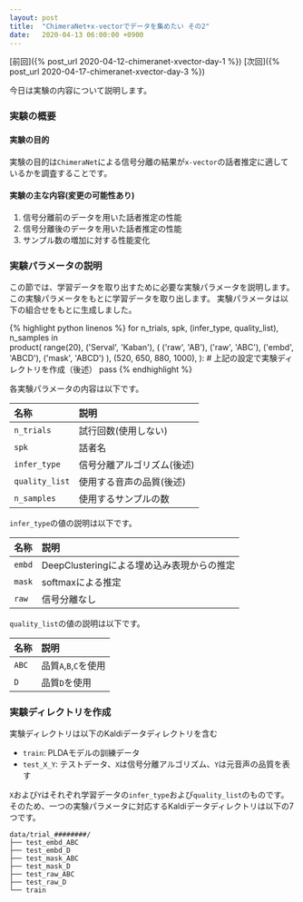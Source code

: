 ```yaml
---
layout: post
title:  "ChimeraNet+x-vectorでデータを集めたい その2"
date:   2020-04-13 06:00:00 +0900
---
```


[前回]({% post_url 2020-04-12-chimeranet-xvector-day-1 %})
[次回]({% post_url 2020-04-17-chimeranet-xvector-day-3 %})

今日は実験の内容について説明します。

### 実験の概要

#### 実験の目的
実験の目的は`ChimeraNet`による信号分離の結果が`x-vector`の話者推定に適しているかを調査することです。

#### 実験の主な内容(変更の可能性あり)

1. 信号分離前のデータを用いた話者推定の性能
2. 信号分離後のデータを用いた話者推定の性能
3. サンプル数の増加に対する性能変化

### 実験パラメータの説明

この節では、学習データを取り出すために必要な実験パラメータを説明します。
この実験パラメータをもとに学習データを取り出します。
実験パラメータは以下の組合せをもとに生成しました。

{% highlight python linenos %}
for n_trials, spk, (infer_type, quality_list), n_samples in\
product(
    range(20),
    ('Serval', 'Kaban'),
    (
        ('raw', 'AB'),
        ('raw', 'ABC'),
        ('embd', 'ABCD'),
        ('mask', 'ABCD')
    ),
    (520, 650, 880, 1000),
):
    # 上記の設定で実験ディレクトリを作成（後述）
    pass
{% endhighlight %}

各実験パラメータの内容は以下です。

| 名称           | 説明                 |
| :---           | :---                 |
| `n_trials`     | 試行回数(使用しない) |
| `spk`          | 話者名               |
| `infer_type`   | 信号分離アルゴリズム(後述) |
| `quality_list` | 使用する音声の品質(後述) |
| `n_samples`    | 使用するサンプルの数 |

`infer_type`の値の説明は以下です。

| 名称     | 説明                                       |
| :----  | :----                                      |
| `embd` | DeepClusteringによる埋め込み表現からの推定 |
| `mask` | softmaxによる推定                          |
| `raw`  | 信号分離なし                               |

`quality_list`の値の説明は以下です。

| 名称    | 説明                  |
| :---  | :---                  |
| `ABC` | 品質`A`,`B`,`C`を使用 |
| `D`   | 品質`D`を使用         |

### 実験ディレクトリを作成

実験ディレクトリは以下のKaldiデータディレクトリを含む
* `train`: PLDAモデルの訓練データ
* `test_X_Y`: テストデータ、`X`は信号分離アルゴリズム、`Y`は元音声の品質を表す

`X`および`Y`はそれぞれ学習データの`infer_type`および`quality_list`のものです。
そのため、一つの実験パラメータに対応するKaldiデータディレクトリは以下の7つです。

```
data/trial_########/
├── test_embd_ABC
├── test_embd_D
├── test_mask_ABC
├── test_mask_D
├── test_raw_ABC
├── test_raw_D
└── train
```


